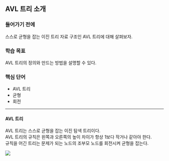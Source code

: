 ## AVL 트리 소개

### 들어가기 전에
스스로 균형을 잡는 이진 트리 자료 구조인 AVL 트리에 대해 살펴보자.

### 학습 목표
AVL 트리의 정의와 만드는 방법을 설명할 수 있다.

### 핵심 단어
- AVL 트리
- 균형
- 회전

---
#### AVL 트리
AVL 트리는 스스로 균형을 잡는 이진 탐색 트리이다.  
AVL 트리의 규칙은 왼쪽과 오른쪽의 높이 차이가 항상 1보다 작거나 같아야 한다.  
규칙을 어긴 트리는 문제가 되는 노드의 조부모 노드를 회전시켜 균형을 잡는다.  

<img src="https://cphinf.pstatic.net/mooc/20210430_169/1619719441354fPiUS_PNG/mceclip0.png">
